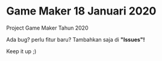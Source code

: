 # Game Maker 18 Januari 2020
Project Game Maker Tahun 2020

Ada bug? perlu fitur baru? 
Tambahkan saja di <b>"Issues"!</b>

Keep it up ;)
